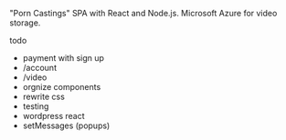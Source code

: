 "Porn Castings" SPA with React and Node.js.
Microsoft Azure for video storage.

todo

- payment with sign up
- /account
- /video
- orgnize components
- rewrite css
- testing
- wordpress react
- setMessages (popups)
